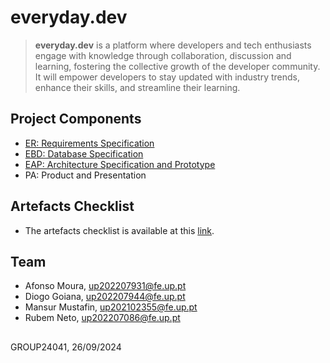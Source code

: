 # everyday.dev

> **everyday.dev** is a platform where developers and tech enthusiasts engage with knowledge through collaboration, discussion and learning, fostering the collective growth of the developer community. It will empower developers to stay updated with industry trends, enhance their skills, and streamline their learning.

## Project Components

* [ER: Requirements Specification](https://gitlab.up.pt/lbaw/lbaw2425/lbaw24041/-/wikis/er)
* [EBD: Database Specification](https://gitlab.up.pt/lbaw/lbaw2425/lbaw24041/-/wikis/edb)
* [EAP: Architecture Specification and Prototype](https://gitlab.up.pt/lbaw/lbaw2425/lbaw24041/-/wikis/eap)
* PA: Product and Presentation

## Artefacts Checklist
+ The artefacts checklist is available at this [link](https://docs.google.com/spreadsheets/d/1Slm9z7z6odYqT0jRxVVs8Aj4tcNGQtVQG1Yro9hezzI/edit?gid=1240712519#gid=1240712519).

## Team

* Afonso Moura, up202207931@fe.up.pt
* Diogo Goiana, up202207944@fe.up.pt
* Mansur Mustafin, up202102355@fe.up.pt
* Rubem Neto, up202207086@fe.up.pt

## 

GROUP24041, 26/09/2024

<!-- 

sudo apt update
sudo apt install git composer php8.3 php8.3-mbstring php8.3-xml php8.3-pgsql php8.3-curl

composer update

docker compose up -d

php artisan db:seed
php artisan serve

./upload_image.sh

docker login gitlab.up.pt:5050
docker run -d --name lbaw24041 -p 8001:80 gitlab.up.pt:5050/lbaw/lbaw2425/lbaw24041

 -->